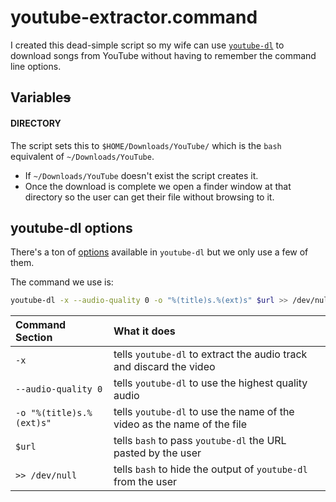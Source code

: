 # youtube-extractor.command
I created this dead-simple script so my wife can use [`youtube-dl`](https://github.com/rg3/youtube-dl) to download songs from YouTube without having to remember the command line options. 

## Variable~~s~~
#### DIRECTORY
The script sets this to `$HOME/Downloads/YouTube/` which is the `bash` equivalent of `~/Downloads/YouTube`. 
- If `~/Downloads/YouTube` doesn't exist the script creates it. 
- Once the download is complete we open a finder window at that directory so the user can get their file without browsing to it. 

## youtube-dl options
There's a ton of [options](https://github.com/rg3/youtube-dl/blob/master/README.md#options) available in `youtube-dl` but we only use a few of them. 

The command we use is: 
```bash
youtube-dl -x --audio-quality 0 -o "%(title)s.%(ext)s" $url >> /dev/null
```
| Command Section | What it does |
| :--- | :--- |
| `-x` | tells `youtube-dl` to extract the audio track and discard the video |
| `--audio-quality 0` | tells `youtube-dl` to use the highest quality audio |
| `-o "%(title)s.%(ext)s"` | tells `youtube-dl` to use the name of the video as the name of the file |
| `$url` | tells `bash` to pass `youtube-dl` the URL pasted by the user |
| `>> /dev/null` | tells `bash` to hide the output of `youtube-dl` from the user |

